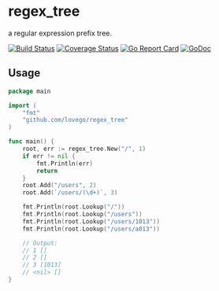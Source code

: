# regex\_tree
a regular expression prefix tree.

[![Build Status](https://travis-ci.org/lovego/regex_tree.svg?branch=master)](https://travis-ci.org/lovego/regex_tree)
[![Coverage Status](https://coveralls.io/repos/github/lovego/regex_tree/badge.svg?branch=master)](https://coveralls.io/github/lovego/regex_tree?branch=master)
[![Go Report Card](https://goreportcard.com/badge/github.com/lovego/regex_tree?1)](https://goreportcard.com/report/github.com/lovego/regex_tree)
[![GoDoc](https://godoc.org/github.com/lovego/regex_tree?status.svg)](https://godoc.org/github.com/lovego/regex_tree)

## Usage
```go
package main

import (
	"fmt"
	"github.com/lovego/regex_tree"
)

func main() {
	root, err := regex_tree.New("/", 1)
	if err != nil {
		fmt.Println(err)
		return
	}
	root.Add("/users", 2)
	root.Add(`/users/(\d+)`, 3)

	fmt.Println(root.Lookup("/"))
	fmt.Println(root.Lookup("/users"))
	fmt.Println(root.Lookup("/users/1013"))
	fmt.Println(root.Lookup("/users/a013"))

	// Output:
	// 1 []
	// 2 []
	// 3 [1013]
	// <nil> []
}
```
